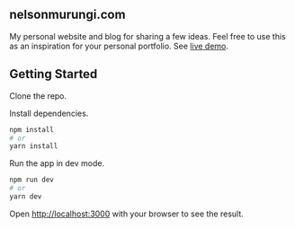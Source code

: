 ## nelsonmurungi.com

My personal website and blog for sharing a few ideas. Feel free to use this as an inspiration for your personal portfolio. See [live demo](https://nelsonmurungi.vercel.app/).

## Getting Started

Clone the repo.

Install dependencies.

```bash
npm install 
# or
yarn install
```

Run the app in dev mode.

```bash
npm run dev
# or
yarn dev
```

Open [http://localhost:3000](http://localhost:3000) with your browser to see the result.
